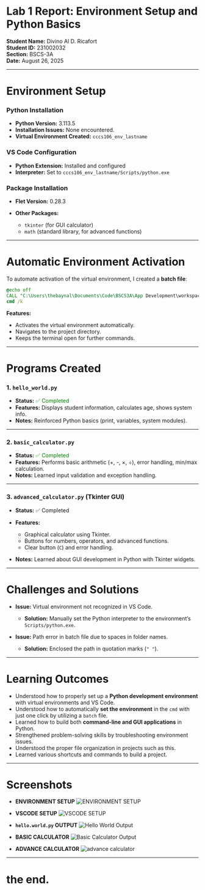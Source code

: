 # Lab 1 Report: Environment Setup and Python Basics

**Student Name:** Divino Al D. Ricafort\
**Student ID:** 231002032\
**Section:** BSCS-3A\
**Date:** August 26, 2025

---

# Environment Setup

### Python Installation

* **Python Version:** 3.113.5
* **Installation Issues:** None encountered.
* **Virtual Environment Created:** `cccs106_env_lastname`

### VS Code Configuration

* **Python Extension:** Installed and configured
* **Interpreter:** Set to `cccs106_env_lastname/Scripts/python.exe`

### Package Installation

* **Flet Version:** 0.28.3
* **Other Packages:**

  * `tkinter` (for GUI calculator)
  * `math` (standard library, for advanced functions)

---

# Automatic Environment Activation

To automate activation of the virtual environment, I created a **batch file**:

```bat
@echo off
CALL "C:\Users\thebaynal\Documents\Code\BSCS3A\App Development\workspace_ricafort\cccs106-projects\cccs106_env_ricafort\Scripts\activate.bat"
cmd /k
```

**Features:**

* Activates the virtual environment automatically.
* Navigates to the project directory.
* Keeps the terminal open for further commands.

---

# Programs Created

### 1. `hello_world.py`

* **Status:**   <span style="color:green">✅ Completed</span>
* **Features:** Displays student information, calculates age, shows system info.
* **Notes:** Reinforced Python basics (print, variables, system modules).

---

### 2. `basic_calculator.py`

* **Status:**   <span style="color:green">✅ Completed</span>
* **Features:** Performs basic arithmetic (+, -, ×, ÷), error handling, min/max calculation.
* **Notes:** Learned input validation and exception handling.

---

### 3. `advanced_calculator.py` (Tkinter GUI)

* **Status:** ✅ Completed
* **Features:**

  * Graphical calculator using Tkinter.
  * Buttons for numbers, operators, and advanced functions.
  * Clear button (`C`) and error handling.
* **Notes:** Learned about GUI development in Python with Tkinter widgets.

---

# Challenges and Solutions

* **Issue:** Virtual environment not recognized in VS Code.

  * **Solution:** Manually set the Python interpreter to the environment’s `Scripts/python.exe`.

* **Issue:** Path error in batch file due to spaces in folder names.

  * **Solution:** Enclosed the path in quotation marks (`" "`).



---

# Learning Outcomes

* Understood how to properly set up a **Python development environment** with virtual environments and VS Code.
* Understood how to automatically **set the environment** in the `cmd` with just one click by utilizing a `batch` file. 
* Learned how to build both **command-line and GUI applications** in Python.
* Strengthened problem-solving skills by troubleshooting environment issues.
* Understood the proper file organization in projects such as this.
* Learned various shortcuts and commands to build a project.
---

# Screenshots

* **ENVIRONMENT SETUP**
![ENVIRONMENT SETUP](lab1_screenshots\environment_setup.png)

* **VSCODE SETUP**
![VSCODE SETUP](lab1_screenshots\vscode_setup.png)

* **`hello.world.py` OUTPUT**
![Hello World Output](lab1_screenshots\hello_world_output.png)

* **BASIC CALCULATOR**
![Basic Calculator Output](lab1_screenshots\basic_calculator_output.png)

* **ADVANCE CALCULATOR**
![advance calculator](lab1_screenshots\advance_calculator_output.png)

---
# the end.